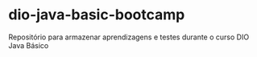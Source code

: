 # dio-java-basic-bootcamp
Repositório para armazenar aprendizagens e testes durante o curso DIO Java Básico
